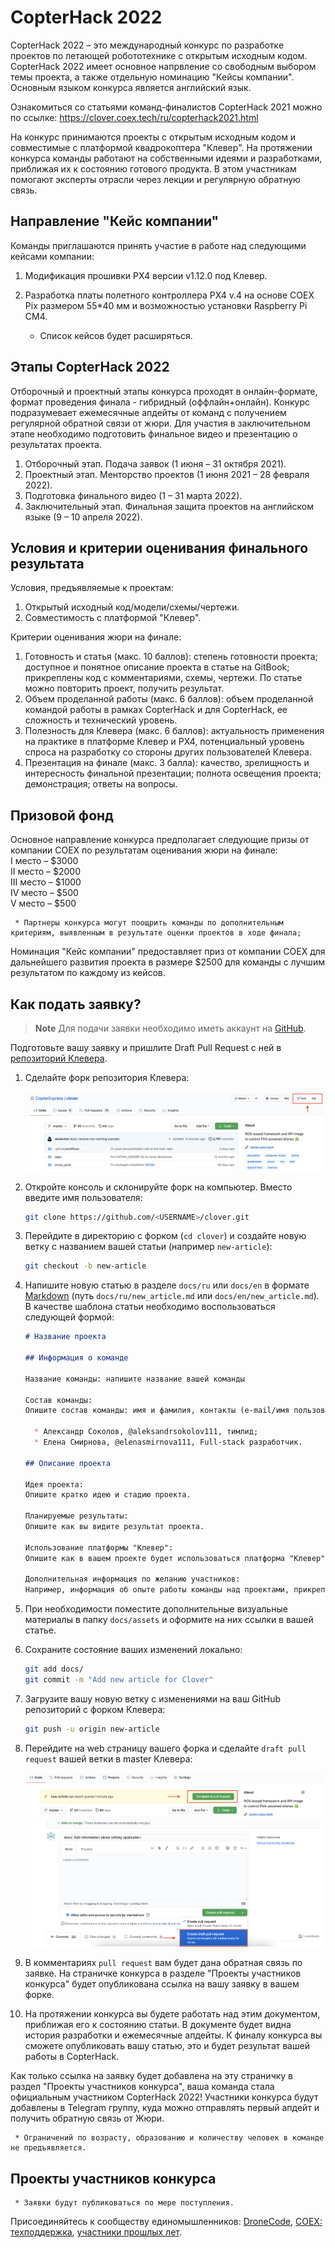 # CopterHack 2022

CopterHack 2022 – это международный конкурс по разработке проектов по летающей робототехнике с открытым исходным кодом. CopterHack 2022 имеет основное напрвление со свободным выбором темы проекта, а также отдельную номинацию "Кейсы компании". Основным языком конкурса является английский язык.

Ознакомиться со статьями команд-финалистов CopterHack 2021 можно по ссылке: https://clover.coex.tech/ru/copterhack2021.html

На конкурс принимаются  проекты с открытым исходным кодом и совместимые с платформой квадрокоптера "Клевер". На протяжении конкурса команды работают на собственными идеями и разработками, приближая их к состоянию готового продукта. В этом участникам помогают эксперты отрасли через лекции и регулярную обратную связь.

## Направление "Кейс компании"

Команды приглашаются принять участие в работе над следующими кейcами компании:

1. Модификация прошивки PX4 версии v1.12.0 под Клевер.
2. Разработка платы полетного контроллера PX4 v.4 на основе COEX Pix размером 55*40 мм и возможностью установки Raspberry Pi CM4.

     * Список кейсов будет расширяться.
 
## Этапы CopterHack 2022

Отборочный и проектный этапы конкурса проходят в онлайн-формате, формат проведения финала - гибридный (оффлайн+онлайн). Конкурс подразумевает ежемесячные апдейты от команд с получением регулярной обратной связи от жюри. Для участия в заключительном этапе необходимо подготовить финальное видео и презентацию о результатах проекта.

1. Отборочный этап. Подача заявок (1 июня – 31 октября 2021).
2. Проектный этап. Менторство проектов (1 июня 2021 – 28 февраля 2022).
3. Подготовка финального видео (1 – 31 марта 2022).
4. Заключительный этап. Финальная защита проектов на английском языке (9 – 10 апреля 2022).

## Условия и критерии оценивания финального результата

Условия, предъявляемые к проектам:
1. Открытый исходный код/модели/схемы/чертежи.
2. Совместимость с платформой "Клевер".

Критерии оценивания жюри на финале: 
1. Готовность и статья (макс. 10 баллов): степень готовности проекта; доступное и понятное описание проекта в статье на GitBook; прикреплены код с комментариями, схемы, чертежи. По статье можно повторить проект, получить результат.
2. Объем проделанной работы (макс. 6 баллов): объем проделанной командой работы в рамках CopterHack и для CopterHack, ее сложность и технический уровень.
3. Полезность для Клевера (макс. 6 баллов): актуальность применения на практике в платформе Клевер и PX4, потенциальный уровень спроса на разработку со стороны других пользователей Клевера.
4. Презентация на финале (макс. 3 балла): качество, зрелищность и интересность финальной презентации; полнота освещения проекта; демонстрация; ответы на вопросы.

## Призовой фонд

Основное направление конкурса предполагает следующие призы от компании COEX по результатам оценивания жюри на финале:  
  I место – $3000   
  II место – $2000   
  III место – $1000   
  IV место – $500   
  V место – $500 

     * Партнеры конкурса могут поощрить команды по дополнительным критериям, выявленным в результате оценки проектов в ходе финала;

Номинация "Кейс компании" предоставляет приз от компании COEX для дальнейшего развития проекта в размере $2500 для команды с лучшим результатом по каждому из кейсов.

## Как подать заявку?

> **Note** Для подачи заявки необходимо иметь аккаунт на [GitHub](https://github.com).

Подготовьте вашу заявку и пришлите Draft Pull Request с ней в [репозиторий Клевера](https://github.com/CopterExpress/clover).

1. Сделайте форк репозитория Клевера:

    <img src="../assets/github_application/github-fork.png" alt="GitHub Fork">

2. Откройте консоль и склонируйте форк на компьютер. Вместо <USERNAME> введите имя пользователя:

    ```bash
    git clone https://github.com/<USERNAME>/clover.git
    ```

3. Перейдите в директорию с форком (```cd clover```) и создайте новую ветку с названием вашей статьи (например `new-article`):

    ```bash
    git checkout -b new-article
    ```

4. Напишите новую статью в разделе `docs/ru` или `docs/en` в формате [Markdown](https://ru.wikipedia.org/wiki/Markdown) (путь `docs/ru/new_article.md` или `docs/en/new_article.md`). В качестве шаблона статьи необходимо воспользоваться следующей формой:

    ```markdown
    # Название проекта
    
    ## Информация о команде

    Название команды: напишите название вашей команды
    
    Состав команды:
    Опишите состав команды: имя и фамилия, контакты (e-mail/имя пользователя в Telegram), роль в команде. Например:

      * Александр Соколов, @aleksandrsokolov111, тимлид;
      * Елена Смирнова, @elenasmirnova111, Full-stack разработчик.

    ## Описание проекта

    Идея проекта: 
    Опишите кратко идею и стадию проекта. 

    Планируемые результаты:
    Опишите как вы видите результат проекта.

    Использование платформы "Клевер":
    Опишите как в вашем проекте будет использоваться платформа "Клевер". 
   
    Дополнительная информация по желанию участников:
    Например, информация об опыте работы команды над проектами, прикрепить ссылку на статьи, видео.
    ```


5. При необходимости поместите дополнительные визуальные материалы в папку `docs/assets` и оформите на них ссылки в вашей статье.

6. Сохраните состояние ваших изменений локально:

    ```bash
    git add docs/
    git commit -m "Add new article for Clover"
    ```

7. Загрузите вашу новую ветку с изменениями на ваш GitHub репозиторий с форком Клевера:

    ```bash
    git push -u origin new-article
    ```

8. Перейдите на web страницу вашего форка и сделайте `draft pull request` вашей ветки в master Клевера:

    <img src="../assets/github_application/github-pull-request.png" alt="GitHub Pull Request">

    <img src="../assets/github_application/github-pull-request-create.png" alt="GitHub Create Pull">

9.  В комментариях `pull request` вам будет дана обратная связь по заявке. На страничке конкурса в разделе "Проекты участников конкурса" будет опубликована ссылка на вашу заявку в вашем форке.
10. На протяжении конкурса вы будете работать над этим документом, приближая его к состоянию статьи. В документе будет видна история разработки и ежемесячные апдейты. К финалу конкурса вы сможете опубликовать вашу статью, это и будет результат вашей работы в CopterHack.

Как только ссылка на заявку будет добавлена на эту страничку в раздел "Проекты участников конкурса", ваша команда стала официальным участником CopterHack 2022! Участники конкурса будут добавлены в Telegram группу, куда можно отправлять первый апдейт и получить обратную связь от Жюри.

     * Ограничений по возрасту, образованию и количеству человек в команде не предъявляется.

## Проекты участников конкурса

     * Заявки будут публиковаться по мере поступления.

Присоединяйтесь к сообществу единомышленников: [DroneCode](https://t.me/DroneCode), [COEX: техподдержка](https://t.me/COEXHelpdesk), [участники прошлых лет](https://t.me/CopterHack).


